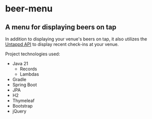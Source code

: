 # beer-menu
## A menu for displaying beers on tap
In addition to displaying your venue's beers on tap, it also utilizes the [Untappd API](https://untappd.com/api/docs#venueactivityfeed) to display recent check-ins at your venue.

Project technologies used:
- Java 21
  - Records
  - Lambdas
- Gradle
- Spring Boot
- JPA
- H2
- Thymeleaf
- Bootstrap
- jQuery